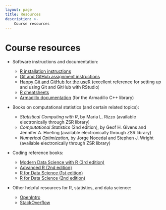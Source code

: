 ```yaml
---
layout: page
title: Resources
description: >-
    Course resources
---
```


# Course resources

* Software instructions and documentation:

    * [R installation instructions](https://sta379-s25.github.io/resources/r_installation/)
    * [Git and GitHub assignment instructions](https://sta379-s25.github.io/resources/github_instructions/)
    * [Happy Git and GitHub for the useR](https://happygitwithr.com/) (excellent reference for setting up and using Git and GitHub with RStudio)
    * [R cheatsheets](https://posit.co/resources/cheatsheets/)
    * [Armadillo documentation](https://arma.sourceforge.net/docs.html) (for the Armadillo C++ library)
    
* Books on computational statistics (and certain related topics):

    * *Statistical Computing with R*, by Maria L. Rizzo (available electronically through ZSR library)
    * *Computational Statistics* (2nd edition), by Geof H. Givens and Jennifer A. Hoeting (available electronically through ZSR library)
    * *Numerical Optimization*, by Jorge Nocedal and Stephen J. Wright (available electronically through ZSR library)

* Coding reference books:

	* [Modern Data Science with R (3rd edition)](https://mdsr-book.github.io/mdsr3e/)
	* [Advanced R (2nd edition)](https://adv-r.hadley.nz/index.html)
	* [R for Data Science (1st edition)](https://r4ds.had.co.nz/)
	* [R for Data Science (2nd edition)](https://r4ds.hadley.nz/)

* Other helpful resources for R, statistics, and data science:

    * [OpenIntro](https://www.openintro.org/book/os/)
    * [StackOverflow](https://stackoverflow.com/) 